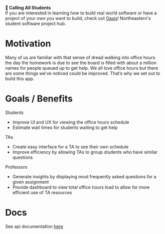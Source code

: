<p class="callout info"><b>📣 Calling All Students</b><br/>If you are interested in learning how to build real world software or have a project of your own you want to build, check out <a href="https://oasisneu.com">Oasis</a>! Northeastern's student software project hub.</p> 

# Motivation

Many of us are familiar with that sense of dread walking into office hours the day the homework is due to see the board is filled with about a million names for people queued up to get help. We all love office hours but there are some things we’ve noticed could be improved. That’s why we set out to build this app.

# Goals / Benefits

Students

- Improve UI and UX for viewing the office hours schedule
- Estimate wait times for students waiting to get help

TAs

- Create easy interface for a TA to see their own schedule
- Improve efficiency by allowing TAs to group students who have similar questions

Professors

- Generate insights by displaying most frequently asked questions for a given assignment
- Provide dashboard to view total office hours load to allow for more efficient use of TA resources

# Docs

See api documentation [here](https://documenter.getpostman.com/view/7402671/SVfWKk2E?version=latest)
